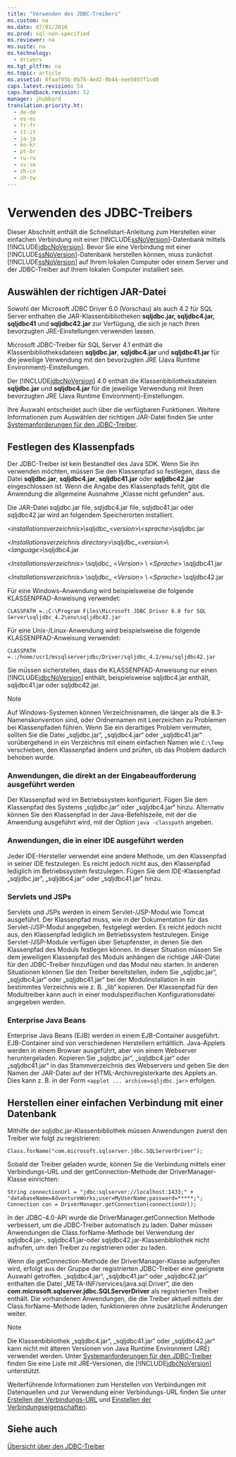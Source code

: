 ```yaml
---
title: "Verwenden des JDBC-Treibers"
ms.custom: na
ms.date: 07/01/2016
ms.prod: sql-non-specified
ms.reviewer: na
ms.suite: na
ms.technology: 
  - drivers
ms.tgt_pltfrm: na
ms.topic: article
ms.assetid: 6faaf05b-8b70-4ed2-9b44-eee5897f1cd0
caps.latest.revision: 54
caps.handback.revision: 52
manager: jhubbard
translation.priority.ht: 
  - de-de
  - es-es
  - fr-fr
  - it-it
  - ja-jp
  - ko-kr
  - pt-br
  - ru-ru
  - sv-se
  - zh-cn
  - zh-tw
---
```

# Verwenden des JDBC-Treibers
  Dieser Abschnitt enthält die Schnellstart\-Anleitung zum Herstellen einer einfachen Verbindung mit einer [!INCLUDE[ssNoVersion](../content/includes/ssNoVersion_md.md)]\-Datenbank mittels [!INCLUDE[jdbcNoVersion](../content/includes/jdbcNoVersion_md.md)]. Bevor Sie eine Verbindung mit einer [!INCLUDE[ssNoVersion](../content/includes/ssNoVersion_md.md)]\-Datenbank herstellen können, muss zunächst [!INCLUDE[ssNoVersion](../content/includes/ssNoVersion_md.md)] auf Ihrem lokalen Computer oder einem Server und der JDBC\-Treiber auf Ihrem lokalen Computer installiert sein.  
  
## Auswählen der richtigen JAR\-Datei  
 Sowohl der Microsoft JDBC Driver 6.0 \(Vorschau\) als auch 4.2 für SQL Server enthalten die JAR\-Klassenbibliotheken **sqljdbc.jar, sqljdbc4.jar, sqljdbc41** und **sqljdbc42.jar** zur Verfügung, die sich je nach Ihren bevorzugten JRE\-Einstellungen verwenden lassen.  
  
 Microsoft JDBC\-Treiber für SQL Server 4.1 enthält die Klassenbibliotheksdateien **sqljdbc.jar**, **sqljdbc4.jar** und **sqljdbc41.jar** für die jeweilige Verwendung mit den bevorzugten JRE \(Java Runtime Environment\)\-Einstellungen.  
  
 Der [!INCLUDE[jdbcNoVersion](../content/includes/jdbcNoVersion_md.md)] 4.0 enthält die Klassenbibliotheksdateien **sqljdbc.jar** und **sqljdbc4.jar** für die jeweilige Verwendung mit Ihren bevorzugten JRE \(Java Runtime Environment\)\-Einstellungen.  
  
 Ihre Auswahl entscheidet auch über die verfügbaren Funktionen. Weitere Informationen zum Auswählen der richtigen JAR\-Datei finden Sie unter [Systemanforderungen für den JDBC-Treiber](../content/System-Requirements-for-the-JDBC-Driver.md).  
  
## Festlegen des Klassenpfads  
 Der JDBC\-Treiber ist kein Bestandteil des Java SDK. Wenn Sie ihn verwenden möchten, müssen Sie den Klassenpfad so festlegen, dass die Datei **sqljdbc.jar**, **sqljdbc4.jar**, **sqljdbc41.jar** oder **sqljdbc42.jar** eingeschlossen ist. Wenn die Angabe des Klassenpfads fehlt, gibt die Anwendung die allgemeine Ausnahme „Klasse nicht gefunden“ aus.  
  
 Die JAR\-Datei sqljdbc.jar file, sqljdbc4.jar file, sqljdbc41.jar oder sqljdbc42.jar wird an folgendem Speicherorten installiert.  
  
 \<*installationsverzeichnis*\>\\sqljdbc\_\<*version*\>\\\<*sprache*\>\\sqljdbc.jar  
  
 \<*Installationsverzeichnis directory*\>\\sqljdbc\_\<*version*\>\\\<*language*\>\\sqljdbc4.jar  
  
 \<*Installationsverzeichnis*\> \\sqljdbc\_ \<*Version*\> \\ \<*Sprache*\> \\sqljdbc41.jar  
  
 \<*Installationsverzeichnis*\> \\sqljdbc\_ \<*Version*\> \\ \<*Sprache*\> \\sqljdbc42.jar  
  
 Für eine Windows\-Anwendung wird beispielsweise die folgende KLASSENPFAD\-Anweisung verwendet:  
  
 `CLASSPATH =.;C:\Program Files\Microsoft JDBC Driver 6.0 for SQL Server\sqljdbc_4.2\enu\sqljdbc42.jar`  
  
 Für eine Unix\-\/Linux\-Anwendung wird beispielsweise die folgende KLASSENPFAD\-Anweisung verwendet:  
  
 `CLASSPATH =.:/home/usr1/mssqlserverjdbc/Driver/sqljdbc_4.2/enu/sqljdbc42.jar`  
  
 Sie müssen sicherstellen, dass die KLASSENPFAD\-Anweisung nur einen [!INCLUDE[jdbcNoVersion](../content/includes/jdbcNoVersion_md.md)] enthält, beispielsweise sqljdbc4.jar enthält, sqljdbc41.jar oder sqljdbc42.jar.  
  
> [!NOTE]  
>  Auf Windows\-Systemen können Verzeichnisnamen, die länger als die 8.3\-Namenskonvention sind, oder Ordnernamen mit Leerzeichen zu Problemen bei Klassenpfaden führen. Wenn Sie ein derartiges Problem vermuten, sollten Sie die Datei „sqljdbc.jar“, „sqljdbc4.jar“ oder „sqljdbc41.jar“ vorübergehend in ein Verzeichnis mit einem einfachen Namen wie  `C:\Temp` verschieben, den Klassenpfad ändern und prüfen, ob das Problem dadurch behoben wurde.  
  
### Anwendungen, die direkt an der Eingabeaufforderung ausgeführt werden  
 Der Klassenpfad wird im Betriebssystem konfiguriert. Fügen Sie dem Klassenpfad des Systems „sqljdbc.jar“ oder „sqljdbc4.jar“ hinzu. Alternativ können Sie den Klassenpfad in der Java\-Befehlszeile, mit der die Anwendung ausgeführt wird, mit der Option  `java -classpath`  angeben.  
  
### Anwendungen, die in einer IDE ausgeführt werden  
 Jeder IDE\-Hersteller verwendet eine andere Methode, um den Klassenpfad in seiner IDE festzulegen.  Es reicht jedoch nicht aus, den Klassenpfad lediglich im Betriebssystem festzulegen. Fügen Sie dem IDE\-Klassenpfad „sqljdbc.jar“, „sqljdbc4.jar“ oder „sqljdbc41.jar“ hinzu.  
  
### Servlets und JSPs  
 Servlets und JSPs werden in einem Servlet\-\/JSP\-Modul wie Tomcat ausgeführt. Der Klassenpfad muss, wie in der Dokumentation für das Servlet\-\/JSP\-Modul angegeben, festgelegt werden. Es reicht jedoch nicht aus, den Klassenpfad lediglich im Betriebssystem festzulegen. Einige Servlet\-\/JSP\-Module verfügen über Setupfenster, in denen Sie den Klassenpfad des Moduls festlegen können.  In dieser Situation müssen Sie dem jeweiligen Klassenpfad des Moduls anhängen die richtige JAR\-Datei für den JDBC\-Treiber hinzufügen und das Modul neu starten.  In anderen Situationen können Sie den Treiber bereitstellen, indem Sie „sqljdbc.jar“, „sqljdbc4.jar“ oder „sqljdbc41.jar“ bei der Modulinstallation in ein bestimmtes Verzeichnis wie z. B. „lib“ kopieren. Der Klassenpfad für den Modultreiber kann auch in einer modulspezifischen Konfigurationsdatei angegeben werden.  
  
### Enterprise Java Beans  
 Enterprise Java Beans \(EJB\) werden in einem EJB\-Container ausgeführt. EJB\-Container sind von verschiedenen Herstellern erhältlich. Java\-Applets werden in einem Browser ausgeführt, aber von einem Webserver heruntergeladen. Kopieren Sie „sqljdbc.jar“, „sqljdbc4.jar“ oder „sqljdbc41.jar“ in das Stammverzeichnis des Webservers und geben Sie den Namen der JAR\-Datei auf der HTML\-Archivregisterkarte des Applets an. Dies kann z. B. in der Form `<applet ... archive=sqljdbc.jar>` erfolgen.  
  
## Herstellen einer einfachen Verbindung mit einer Datenbank  
 Mithilfe der sqljdbc.jar\-Klassenbibliothek müssen Anwendungen zuerst den Treiber wie folgt zu registrieren:  
  
 `Class.forName("com.microsoft.sqlserver.jdbc.SQLServerDriver");`  
  
 Sobald der Treiber geladen wurde, können Sie die Verbindung mittels einer Verbindungs\-URL und der getConnection\-Methode der DriverManager\-Klasse einrichten:  
  
```  
String connectionUrl = "jdbc:sqlserver://localhost:1433;" + "databaseName=AdventureWorks;user=MyUserName;password=*****;"; Connection con = DriverManager.getConnection(connectionUrl);  
```  
  
 In der JDBC\-4.0\-API wurde die DriverManager.getConnection Methode verbessert, um die JDBC\-Treiber automatisch zu laden. Daher müssen Anwendungen die Class.forName\-Methode bei Verwendung der sqljdbc4.jar\-, sqljdbc41.jar\-oder sqljdbc42.jar\-Klassenbibliothek nicht aufrufen, um den Treiber zu registrieren oder zu laden.  
  
 Wenn die getConnection\-Methode der DriverManager\-Klasse aufgerufen wird, erfolgt aus der Gruppe der registrierten JDBC\-Treiber eine geeignete Auswahl getroffen. „sqljdbc4.jar“, „sqljdbc41.jar“ oder „sqljdbc42.jar“ enthalten die Datei „META\-INF\/services\/java.sql.Driver“, die den **com.microsoft.sqlserver.jdbc.SQLServerDriver** als registrierten Treiber enthält. Die vorhandenen Anwendungen, die  die Treiber aktuell mittels der Class.forName\-Methode laden, funktionieren ohne zusätzliche Änderungen weiter.  
  
> [!NOTE]  
>  Die Klassenbibliothek „sqljdbc4.jar“, „sqljdbc41.jar“ oder „sqljdbc42.jar“ kann nicht mit älteren Versionen von Java Runtime Environment \(JRE\) verwendet werden. Unter [Systemanforderungen für den JDBC-Treiber](../content/System-Requirements-for-the-JDBC-Driver.md) finden Sie eine Liste mit JRE\-Versionen, die [!INCLUDE[jdbcNoVersion](../content/includes/jdbcNoVersion_md.md)] unterstützt.  
  
 Weiterführende Informationen zum Herstellen von Verbindungen mit Datenquellen und zur Verwendung einer Verbindungs\-URL finden Sie unter [Erstellen der Verbindungs-URL](../content/Building-the-Connection-URL.md) und [Einstellen der Verbindungseigenschaften](../content/Setting-the-Connection-Properties.md).  
  
## Siehe auch  
 [Übersicht über den JDBC-Treiber](../content/Overview-of-the-JDBC-Driver.md)  
  
  